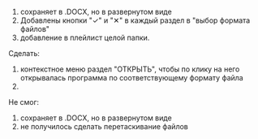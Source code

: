 1) сохраняет в .DOCX, но в развернутом виде
2) Добавлены кнопки "✓" и "✕" в каждый раздел в "выбор формата файлов"
3) добавление в плейлист целой папки.



Сделать: 
1) контекстное меню раздел "ОТКРЫТЬ", чтобы по клику на него открывалась программа по соответствующему формату файла
2) 
Не смог:
1) сохраняет в .DOCX, но в развернутом виде
2) не получилось сделать перетаскивание файлов
